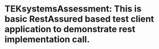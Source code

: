 # TEKsystemsAssessment: This is basic RestAssured  based test client application to demonstrate rest implementation call. 
